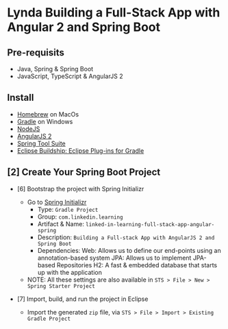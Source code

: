 # Lynda Building a Full-Stack App with Angular 2 and Spring Boot

## Pre-requisits
- Java, Spring & Spring Boot
- JavaScript, TypeScript & AngularJS 2


## Install
- [Homebrew](https://brew.sh/) on MacOs
- [Gradle](https://gradle.org/install/) on Windows
- [NodeJS](https://nodejs.org/en/)
- [AngularJS 2](https://angular.io/guide/quickstart#step-1-install-the-angular-cli)
- [Spring Tool Suite](https://spring.io/tools3/sts/all)
- [Eclipse Buildship: Eclipse Plug-ins for Gradle](https://projects.eclipse.org/projects/tools.buildship)

## [2] Create Your Spring Boot Project
- [6] Bootstrap the project with Spring Initializr
	- Go to [Spring Initializr](https://start.spring.io/)
		- Type: `Gradle Project`
		- Group: `com.linkedin.learning`
		- Artifact & Name: `linked-in-learning-full-stack-app-angular-spring`
		- Description: `Building a Full-stack App with AngularJS 2 and Spring Boot`
		- Dependencies: 
			Web: Allows us to define our end-points using an annotation-based system
			JPA: Allows us to implement JPA-based Repositories
			H2: A fast & embedded database that starts up with the application
	- NOTE: All these settings are also available in `STS > File > New > Spring Starter Project`

- [7] Import, build, and run the project in Eclipse
	- Import the generated `zip` file, via `STS > File > Import > Existing Gradle Project`